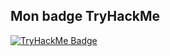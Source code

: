 ## Mon badge TryHackMe

[![TryHackMe Badge](https://tryhackme-badges.s3.amazonaws.com/MuscleByte.png)](https://tryhackme.com/p/MuscleByte)
